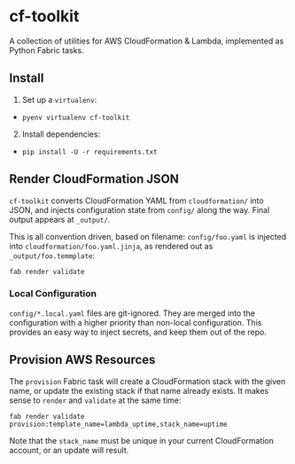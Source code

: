 # cf-toolkit

A collection of utilities for AWS CloudFormation & Lambda, implemented as Python Fabric tasks.

## Install

1. Set up a `virtualenv`:
  * `pyenv virtualenv cf-toolkit`
2. Install dependencies:
  * `pip install -U -r requirements.txt`


## Render CloudFormation JSON

`cf-toolkit` converts CloudFormation YAML from `cloudformation/` into JSON, and injects configuration state from `config/` along the way. Final output appears at `_output/`.

This is all convention driven, based on filename: `config/foo.yaml` is injected into `cloudformation/foo.yaml.jinja`, as rendered out as `_output/foo.temmplate`:

    fab render validate


### Local Configuration

`config/*.local.yaml` files are git-ignored. They are merged into the configuration with a higher priority than non-local configuration. This provides an easy way to inject secrets, and keep them out of the repo.

## Provision AWS Resources

The `provision` Fabric task will create a CloudFormation stack with the given name, or update the existing stack if that name already exists. It makes sense to `render` and `validate` at the same time:

    fab render validate provision:template_name=lambda_uptime,stack_name=uptime

Note that the `stack_name` must be unique in your current CloudFormation account, or an update will result.

